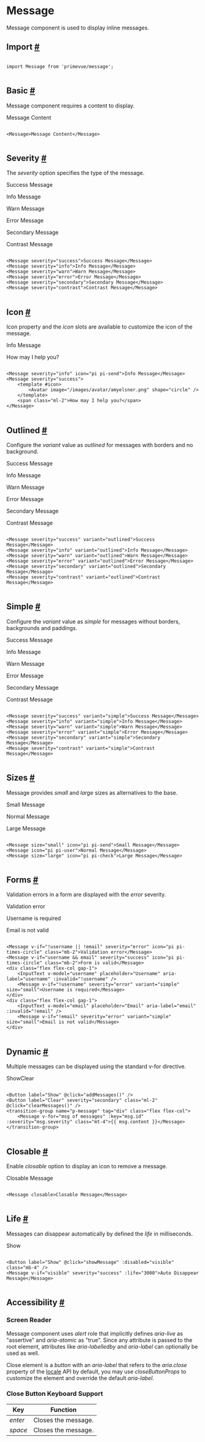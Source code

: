 # Message

Message component is used to display inline messages.

## Import [#](https://primevue.org/message/#import)

```

import Message from 'primevue/message';


```

## Basic [#](https://primevue.org/message/#basic)

Message component requires a content to display.

Message Content

```

<Message>Message Content</Message>


```

## Severity [#](https://primevue.org/message/#severity)

The *severity* option specifies the type of the message.

Success Message

Info Message

Warn Message

Error Message

Secondary Message

Contrast Message

```

<Message severity="success">Success Message</Message>
<Message severity="info">Info Message</Message>
<Message severity="warn">Warn Message</Message>
<Message severity="error">Error Message</Message>
<Message severity="secondary">Secondary Message</Message>
<Message severity="contrast">Contrast Message</Message>


```

## Icon [#](https://primevue.org/message/#icon)

Icon property and the *icon* slots are available to customize the icon of the message.

Info Message

How may I help you?

```

<Message severity="info" icon="pi pi-send">Info Message</Message>
<Message severity="success">
    <template #icon>
        <Avatar image="/images/avatar/amyelsner.png" shape="circle" />
    </template>
    <span class="ml-2">How may I help you?</span>
</Message>


```

## Outlined [#](https://primevue.org/message/#outlined)

Configure the *variant* value as *outlined* for messages with borders and no background.

Success Message

Info Message

Warn Message

Error Message

Secondary Message

Contrast Message

```

<Message severity="success" variant="outlined">Success Message</Message>
<Message severity="info" variant="outlined">Info Message</Message>
<Message severity="warn" variant="outlined">Warn Message</Message>
<Message severity="error" variant="outlined">Error Message</Message>
<Message severity="secondary" variant="outlined">Secondary Message</Message>
<Message severity="contrast" variant="outlined">Contrast Message</Message>


```

## Simple [#](https://primevue.org/message/#simple)

Configure the *variant* value as *simple* for messages without borders, backgrounds and paddings.

Success Message

Info Message

Warn Message

Error Message

Secondary Message

Contrast Message

```

<Message severity="success" variant="simple">Success Message</Message>
<Message severity="info" variant="simple">Info Message</Message>
<Message severity="warn" variant="simple">Warn Message</Message>
<Message severity="error" variant="simple">Error Message</Message>
<Message severity="secondary" variant="simple">Secondary Message</Message>
<Message severity="contrast" variant="simple">Contrast Message</Message>


```

## Sizes [#](https://primevue.org/message/#sizes)

Message provides *small* and *large* sizes as alternatives to the base.

Small Message

Normal Message

Large Message

```

<Message size="small" icon="pi pi-send">Small Message</Message>
<Message icon="pi pi-user">Normal Message</Message>
<Message size="large" icon="pi pi-check">Large Message</Message>


```

## Forms [#](https://primevue.org/message/#forms)

Validation errors in a form are displayed with the *error* severity.

Validation error

Username is required

Email is not valid

```

<Message v-if="!username || !email" severity="error" icon="pi pi-times-circle" class="mb-2">Validation error</Message>
<Message v-if="username && email" severity="success" icon="pi pi-times-circle" class="mb-2">Form is valid</Message>
<div class="flex flex-col gap-1">
    <InputText v-model="username" placeholder="Username" aria-label="username" :invalid="!username" />
    <Message v-if="!username" severity="error" variant="simple" size="small">Username is required</Message>
</div>
<div class="flex flex-col gap-1">
    <InputText v-model="email" placeholder="Email" aria-label="email" :invalid="!email" />
    <Message v-if="!email" severity="error" variant="simple" size="small">Email is not valid</Message>
</div>


```

## Dynamic [#](https://primevue.org/message/#dynamic)

Multiple messages can be displayed using the standard v-for directive.

ShowClear

```

<Button label="Show" @click="addMessages()" />
<Button label="Clear" severity="secondary" class="ml-2" @click="clearMessages()" />
<transition-group name="p-message" tag="div" class="flex flex-col">
    <Message v-for="msg of messages" :key="msg.id" :severity="msg.severity" class="mt-4">{{ msg.content }}</Message>
</transition-group>


```

## Closable [#](https://primevue.org/message/#closable)

Enable *closable* option to display an icon to remove a message.

Closable Message

```

<Message closable>Closable Message</Message>


```

## Life [#](https://primevue.org/message/#life)

Messages can disappear automatically by defined the *life* in milliseconds.

Show

```

<Button label="Show" @click="showMessage" :disabled="visible" class="mb-4" />
<Message v-if="visible" severity="success" :life="3000">Auto Disappear Message</Message>


```

## Accessibility [#](https://primevue.org/message/#accessibility)

### Screen Reader

Message component uses *alert* role that implicitly defines *aria-live* as "assertive" and *aria-atomic* as "true". Since any attribute is passed to the root element, attributes like *aria-labelledby* and *aria-label* can optionally be used as well.

Close element is a *button* with an *aria-label* that refers to the *aria.close* property of the [locale](https://primevue.org/configuration/#locale) API by default, you may use *closeButtonProps* to customize the element and override the default *aria-label*.

### Close Button Keyboard Support

| Key | Function |
| --- | --- |
| *enter* | Closes the message. |
| *space* | Closes the message. |
